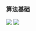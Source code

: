 
<meta name="referrer" content="no-referrer" />

### 算法基础


<img src="https://s1.vika.cn/space/2023/03/07/8c382f5ed5c34752ad67960e936fe58e">

<img src="https://cdn.jsdelivr.net/gh/WhiteCells/cdn-pic@main/img/maxresdefault%20(1).jpg">